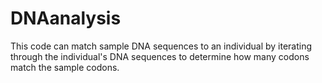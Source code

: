 # DNAanalysis
This code can match sample DNA sequences to an individual by iterating through the individual's DNA sequences to determine how many codons match the sample codons. 
